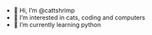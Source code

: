 - 👋 Hi, I’m @cattshrimp
- 👀 I’m interested in cats, coding and computers
- 🌱 I’m currently learning python

